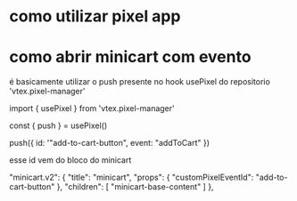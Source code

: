# como utilizar pixel app
# como abrir minicart com evento

é basicamente utilizar o push presente no hook usePixel do repositorio 'vtex.pixel-manager'

import { usePixel } from 'vtex.pixel-manager'

const { push } = usePixel()

push({
id: '"add-to-cart-button",
event: "addToCart"
})

esse id vem do bloco do minicart

"minicart.v2": {
    "title": "minicart",
    "props": {
      "customPixelEventId": "add-to-cart-button"
    },
    "children": [
      "minicart-base-content"
    ]
  },
